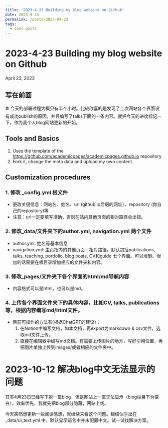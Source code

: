 ```yaml
---
title: '2023-4-23 Building my blog website on Github'
date: 2023-4-23
permalink: /posts/2023-04-23
tags:
  - cool posts
---
```



# 2023-4-23 Building my blog website on Github

April 23, 2023 

## 写在前面

<aside>
⚽ 今天的部署过程大概只有半个小时。比较欣喜的是发现了上次网站各个界面没有成功publish的原因，并且编写了talks下面的一条内容。就把今天的进度标记一下，作为我个人blog网站更新的开始。

</aside>

## Tools and Basics

1. Uses the template of the https://github.com/academicpages/academicpages.github.io repository
2. Fork it, change the meta data and upload my own content

## Customization procedures

### 1. 修改 _config.yml 根文件
  
  - 更改关键信息：网站名、姓名、url (github.io后缀的网址）、repository (你自己的repository)等
  - 注意：url一定要填写准确，否则在站内其他页面的相对路径会出错。



### 2. 修改_data/文件夹下的author.yml, navigation.yml 两个文件

  - author.yml: 姓名等基本信息
  - navigation.yml: 主页指向的其他页面—相对路径。默认包括publications, talks, teaching, portfolio, blog posts, CV和guide 七个界面。可以增删。增加的话需要在根目录增加相应的文件夹和内容。



### 3. 修改_pages/文件夹下各个界面的html/md导航内容

  - 内容格式可以是html，也可以是md。


### 4. 上传各个界面文件夹下的具体内容，比如CV, talks, publications等，根据内容编写md/html文件。

  - 目前可操作的方法有(根据ChatGPT的建议）：
    1. 在Notion中编写文档，如本文档，再export为markdown & csv文件，选取md文件上传。
    2. 直接在编辑器中编写md文档。有需要上传图片的地方，写好引用位置，再把图片单独上传到images/或者相应的文件夹中。

# 2023-10-12 解决blog中文无法显示的问题

其实4月23日已经写下第一篇blog，但是网站上一直无法显示（blog栏目下为空白）。效率优先，我就先把blog部分隐藏，网站上线。

今天突然想更新一些阅读感想，就继续来看这个问题。根结似乎出在 _data/ui_text.yml 中，默认显示语言中并未配置中文。试一试找解决方案。
